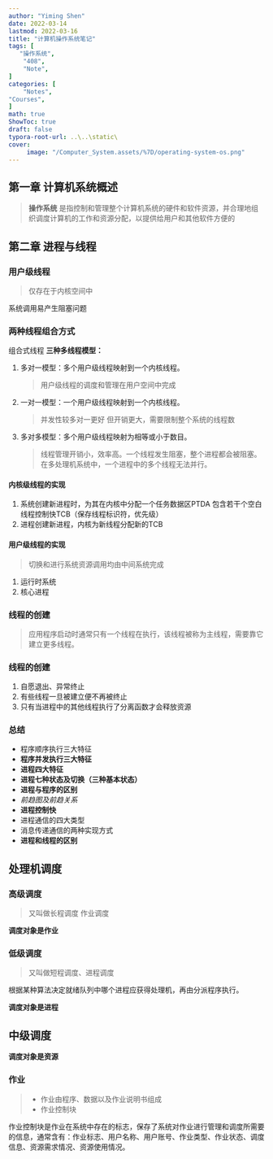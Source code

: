 ```yaml
---
author: "Yiming Shen"
date: 2022-03-14
lastmod: 2022-03-16
title: "计算机操作系统笔记"
tags: [
   "操作系统",
    "408",
    "Note",
]
categories: [
    "Notes", 
"Courses",
]
math: true
ShowToc: true
draft: false
typora-root-url: ..\..\static\
cover:
     image: "/Computer_System.assets/%7D/operating-system-os.png"
---
```


## 第一章 计算机系统概述

> **操作系统** 是指控制和管理整个计算机系统的硬件和软件资源，并合理地组织调度计算机的工作和资源分配，以提供给用户和其他软件方便的

## 第二章 进程与线程

> 

### 用户级线程

> 仅存在于内核空间中

系统调用易产生阻塞问题

### 两种线程组合方式

组合式线程 **三种多线程模型：**

1. 多对一模型：多个用户级线程映射到一个内核线程。

   > 用户级线程的调度和管理在用户空间中完成

2. 一对一模型：一个用户级线程映射到一个内核线程。

   > 并发性较多对一更好 但开销更大，需要限制整个系统的线程数

3. 多对多模型：多个用户级线程映射为相等或小于数目。

   > 线程管理开销小，效率高。一个线程发生阻塞，整个进程都会被阻塞。在多处理机系统中，一个进程中的多个线程无法并行。

#### 内核级线程的实现

1. 系统创建新进程时，为其在内核中分配一个任务数据区PTDA 包含若干个空白线程控制快TCB（保存线程标识符，优先级）
2. 进程创建新进程，内核为新线程分配新的TCB

#### 用户级线程的实现

> 切换和进行系统资源调用均由中间系统完成

1. 运行时系统
2. 核心进程

### 线程的创建

> 应用程序启动时通常只有一个线程在执行，该线程被称为主线程，需要靠它建立更多线程。



### 线程的创建

1. 自愿退出、异常终止
2. 有些线程一旦被建立便不再被终止
3. 只有当进程中的其他线程执行了分离函数才会释放资源

### 总结

- 程序顺序执行三大特征
- **程序并发执行三大特征**
- **进程四大特征**
- **进程七种状态及切换（三种基本状态）**
- **进程与程序的区别**
- *前趋图及前趋关系*
- **进程控制快**
- 进程通信的四大类型
- 消息传递通信的两种实现方式
- **进程和线程的区别**



## 处理机调度

### 高级调度

> 又叫做长程调度 作业调度

**调度对象是作业**

### 低级调度

> 又叫做短程调度、进程调度

根据某种算法决定就绪队列中哪个进程应获得处理机，再由分派程序执行。

**调度对象是进程**

## 中级调度

**调度对象是资源**



### 作业

> - 作业由程序、数据以及作业说明书组成
> - 作业控制块

作业控制块是作业在系统中存在的标志，保存了系统对作业进行管理和调度所需要的信息，通常含有：作业标志、用户名称、用户账号、作业类型、作业状态、调度信息、资源需求情况、资源使用情况。

